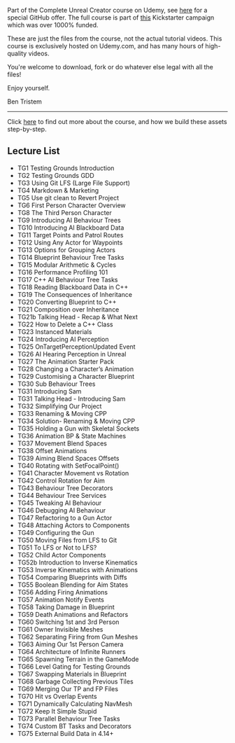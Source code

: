 Part of the Complete Unreal Creator course on Udemy, see [here](https://www.udemy.com/unrealcourse?couponCode=GitHubDiscount) for a special GitHub offer. The full course is part of [this](https://www.kickstarter.com/projects/bentristem/learn-to-make-video-games-unreal-developer-course) Kickstarter campaign which was over 1000% funded.

These are just the files from the course, not the actual tutorial videos. This course is exclusively hosted on Udemy.com, and has many hours of high-quality videos.

You're welcome to download, fork or do whatever else legal with all the files!

Enjoy yourself.

Ben Tristem

---
Click [here](https://www.udemy.com/unrealcourse?couponCode=GitHubDiscount) to find out more about the course, and how we build these assets step-by-step.

## Lecture List
* TG1 Testing Grounds Introduction
* TG2 Testing Grounds GDD
* TG3 Using Git LFS (Large File Support)
* TG4 Markdown & Marketing
* TG5 Use git clean to Revert Project
* TG6 First Person Character Overview
* TG8 The Third Person Character
* TG9 Introducing AI Behaviour Trees
* TG10 Introducing AI Blackboard Data
* TG11 Target Points and Patrol Routes
* TG12 Using Any Actor for Waypoints
* TG13 Options for Grouping Actors
* TG14 Blueprint Behaviour Tree Tasks
* TG15 Modular Arithmetic & Cycles
* TG16 Performance Profiling 101
* TG17 C++ AI Behaviour Tree Tasks
* TG18 Reading Blackboard Data in C++
* TG19 The Consequences of Inheritance
* TG20 Converting Blueprint to C++
* TG21 Composition over Inheritance
* TG21b Talking Head - Recap & What Next
* TG22 How to Delete a C++ Class
* TG23 Instanced Materials
* TG24 Introducing AI Perception
* TG25 OnTargetPerceptionUpdated Event
* TG26 AI Hearing Perception in Unreal
* TG27 The Animation Starter Pack
* TG28 Changing a Character’s Animation
* TG29 Customising a Character Blueprint
* TG30 Sub Behaviour Trees
* TG31 Introducing Sam
* TG31 Talking Head - Introducing Sam
* TG32 Simplifying Our Project
* TG33 Renaming & Moving CPP
* TG34 Solution- Renaming & Moving CPP
* TG35 Holding a Gun with Skeletal Sockets
* TG36 Animation BP & State Machines
* TG37 Movement Blend Spaces
* TG38 Offset Animations
* TG39 Aiming Blend Spaces Offsets
* TG40 Rotating with SetFocalPoint()
* TG41 Character Movement vs Rotation
* TG42 Control Rotation for Aim
* TG43 Behaviour Tree Decorators
* TG44 Behaviour Tree Services
* TG45 Tweaking AI Behaviour
* TG46 Debugging AI Behaviour
* TG47 Refactoring to a Gun Actor
* TG48 Attaching Actors to Components
* TG49 Configuring the Gun
* TG50 Moving Files from LFS to Git
* TG51 To LFS or Not to LFS?
* TG52 Child Actor Components
* TG52b Introduction to Inverse Kinematics
* TG53 Inverse Kinematics with Animations
* TG54 Comparing Blueprints with Diffs
* TG55 Boolean Blending for Aim States
* TG56 Adding Firing Animations
* TG57 Animation Notify Events
* TG58 Taking Damage in Blueprint
* TG59 Death Animations and Refactors
* TG60 Switching 1st and 3rd Person
* TG61 Owner Invisible Meshes
* TG62 Separating Firing from Gun Meshes
* TG63 Aiming Our 1st Person Camera
* TG64 Architecture of Infinite Runners
* TG65 Spawning Terrain in the GameMode
* TG66 Level Gating for Testing Grounds
* TG67 Swapping Materials in Blueprint
* TG68 Garbage Collecting Previous Tiles
* TG69 Merging Our TP and FP Files
* TG70 Hit vs Overlap Events
* TG71 Dynamically Calculating NavMesh
* TG72 Keep It Simple Stupid
* TG73 Parallel Behaviour Tree Tasks
* TG74 Custom BT Tasks and Decorators
* TG75 External Build Data in 4.14+
